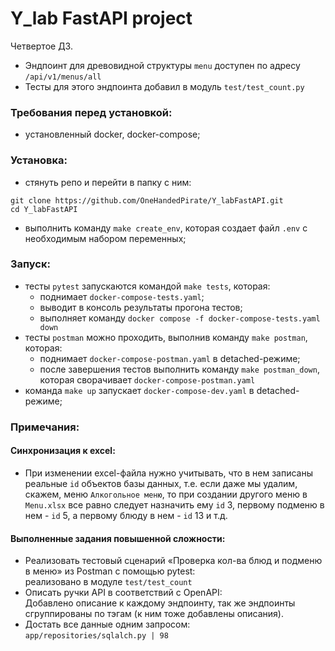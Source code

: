 # Y_lab FastAPI project


Четвертое ДЗ.

- Эндпоинт для древовидной структуры `menu` доступен по адресу<br>
`/api/v1/menus/all`
- Тесты для этого эндпоинта добавил в модуль `test/test_count.py`

### Требования перед установкой:
- установленный docker, docker-compose;

### Установка:
- стянуть репо и перейти в папку с ним:<br>
```
git clone https://github.com/OneHandedPirate/Y_labFastAPI.git
cd Y_labFastAPI
```
- выполнить команду `make create_env`, которая создает файл `.env` с необходимым набором переменных;

### Запуск:
- тесты `pytest` запускаются командой `make tests`, которая:
  + поднимает `docker-compose-tests.yaml`;
  + выводит в консоль результаты прогона тестов;
  + выполняет команду `docker compose -f docker-compose-tests.yaml down`
- тесты `postman` можно проходить, выполнив команду `make postman`, которая:
  + поднимает `docker-compose-postman.yaml` в detached-режиме;
  + после завершения тестов выполнить команду `make postman_down`, которая сворачивает `docker-compose-postman.yaml`
- команда `make up` запускает `docker-compose-dev.yaml` в detached-режиме;

### Примечания:
#### Синхронизация к excel:

- При изменении excel-файла нужно учитывать, что в нем записаны реальные `id` объектов базы данных, т.е. если даже мы удалим, скажем, меню `Алкогольное меню`, то при создании другого меню в `Menu.xlsx` все равно следует назначить ему `id` 3, первому подменю в нем - `id` 5, а первому блюду в нем - `id` 13 и т.д.
#### Выполненные задания повышенной сложности:

- Реализовать тестовый сценарий «Проверка кол-ва блюд и подменю в меню» из Postman с помощью pytest:<br>
  реализовано в модуле `test/test_count`
- Описать ручки API в соответствий c OpenAPI:<br>
  Добавлено описание к каждому эндпоинту, так же эндпоинты сгруппированы по тэгам (к ним тоже добавлены описания).
- Достать все данные одним запросом:<br>
  `app/repositories/sqlalch.py | 98`
